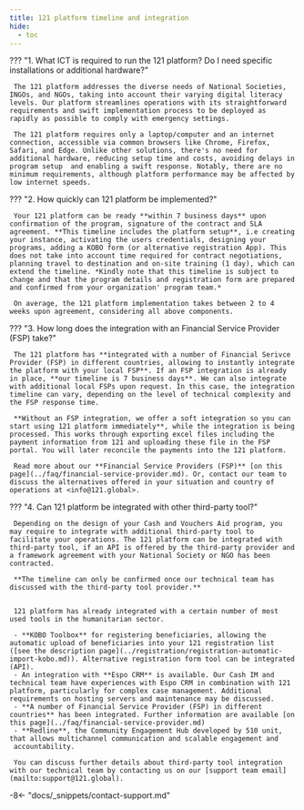 ```yaml
---
title: 121 platform timeline and integration
hide:
  - toc
---
```




??? "1. What ICT is required to run the 121 platform? Do I need specific installations or additional hardware?"

     The 121 platform addresses the diverse needs of National Societies, INGOs, and NGOs, taking into account their varying digital literacy levels. Our platform streamlines operations with its straightforward requirements and swift implementation process to be deployed as rapidly as possible to comply with emergency settings.

     The 121 platform requires only a laptop/computer and an internet connection, accessible via common browsers like Chrome, Firefox, Safari, and Edge. Unlike other solutions, there's no need for additional hardware, reducing setup time and costs, avoiding delays in program setup  and enabling a swift response. Notably, there are no minimum requirements, although platform performance may be affected by low internet speeds.

??? "2. How quickly can 121 platform be implemented?"

     Your 121 platform can be ready **within 7 business days** upon confirmation of the program, signature of the contract and SLA agreement. **This timeline includes the platform setup**, i.e creating your instance, activating the users credentials, designing your programs, adding a KOBO form (or alternative registration App). This does not take into account time required for contract negotiations, planning travel to destination and on-site training (1 day), which can extend the timeline. *Kindly note that this timeline is subject to change and that the program details and registration form are prepared and confirmed from your organization' program team.*

     On average, the 121 platform implementation takes between 2 to 4 weeks upon agreement, considering all above components.


??? "3. How long does the integration with an Financial Service Provider (FSP) take?"

     The 121 platform has **integrated with a number of Financial Serivce Provider (FSP) in different countries, allowing to instantly integrate the platform with your local FSP**. If an FSP integration is already in place, **our timeline is 7 business days**. We can also integrate with additional local FSPs upon request. In this case, the integration timeline can vary, depending on the level of technical complexity and the FSP response time.

     **Without an FSP integration, we offer a soft integration so you can start using 121 platform immediately**, while the integration is being processed. This works through exporting excel files including the payment information from 121 and uploading these file in the FSP portal. You will later reconcile the payments into the 121 platform. 
     
     Read more about our **Financial Service Providers (FSP)** [on this page](../faq/financial-service-provider.md). Or, contact our team to discuss the alternatives offered in your situation and country of operations at <info@121.global>.

??? "4. Can 121 platform be integrated with other third-party tool?"

     Depending on the design of your Cash and Vouchers Aid program, you may require to integrate with additional third-party tool to facilitate your operations. The 121 platform can be integrated with third-party tool, if an API is offered by the third-party provider and a framework agreement with your National Society or NGO has been contracted. 

     **The timeline can only be confirmed once our technical team has discussed with the third-party tool provider.** 


     121 platform has already integrated with a certain number of most used tools in the humanitarian sector. 
     
     - **KOBO Toolbox** for registering beneficiaries, allowing the automatic upload of beneficiaries into your 121 registration list ([see the description page](../registration/registration-automatic-import-kobo.md)). Alternative registration form tool can be integrated (API).
     - An integration with **Espo CRM** is available. Our Cash IM and technical team have experiences with Espo CRM in combination with 121 platform, particularly for complex case management. Additional requirements on hosting servers and maintenance may be discussed.
     - **A number of Financial Service Provider (FSP) in different countries** has been integrated. Further information are available [on this page](../faq/financial-service-provider.md)
     - **Redline**, the Community Engagement Hub developed by 510 unit, that allows multichannel communication and scalable engagement and
     accountability.

     You can discuss further details about third-party tool integration with our technical team by contacting us on our [support team email](mailto:support@121.global).

-8<- "docs/_snippets/contact-support.md"
